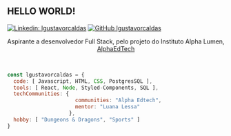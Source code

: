 <h2>  HELLO WORLD!</h2> 

[![Linkedin: lgustavorcaldas](https://img.shields.io/badge/-lgustavorcaldas-blue?style=flat-square&logo=Linkedin&logoColor=white&link=https://www.linkedin.com/in/lgustavorcaldas//)](https://www.linkedin.com/in/lgustavorcaldas/)
[![GitHub lgustavorcaldas](https://img.shields.io/github/followers/lgustavorcaldas?label=follow&style=social)](https://github.com/lgustavorcaldas)


<p align="center">Aspirante a desenvolvedor Full Stack, pelo projeto do Instituto Alpha Lumen, <a href="https://sejaalphaedtech.org.br">AlphaEdTech</a></p></br>

```javascript
const lgustavorcaldas = {
  code: [ Javascript, HTML, CSS, PostgresSQL ],
  tools: [ React, Node, Styled-Components, SQL ],
  techCommunities: {
                      communities: "Alpha Edtech",
                      mentor: "Luana Lessa"
                    },
  hobby: [ "Dungeons & Dragons", "Sports" ]
}
```
